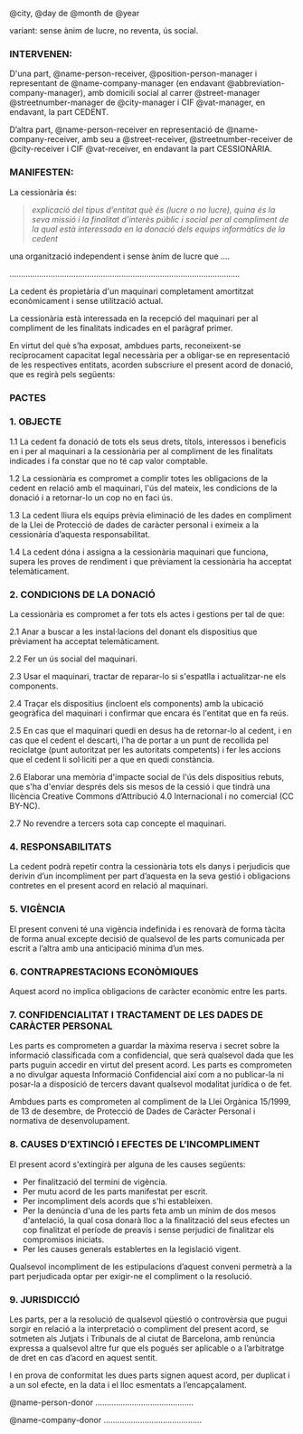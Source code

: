 @city, @day de @month de @year


variant: sense ànim de lucre, no reventa, ús social.

### INTERVENEN:

D'una part, @name-person-receiver, @position-person-manager i representant de @name-company-manager (en endavant @abbreviation-company-manager), amb domicili social al carrer @street-manager @streetnumber-manager de @city-manager i CIF @vat-manager, en endavant, la part CEDENT.

D’altra part, @name-person-receiver en representació de @name-company-receiver, amb seu a @street-receiver, @streetnumber-receiver de @city-receiver i CIF @vat-receiver, en endavant la part CESSIONÀRIA.

### MANIFESTEN:

La cessionària és:  
> *explicació del tipus d’entitat què és (lucre o no lucre), quina és la seva missió i la finalitat d’interès públic i social per al compliment de la qual està interessada en la donació dels equips informàtics de la cedent*

una organització independent i sense ànim de lucre que .... 

.....................................................................................................

La cedent és propietària d'un maquinari completament amortitzat econòmicament i sense utilització actual.

La cessionària està interessada en la recepció del maquinari per al compliment de les finalitats indicades en el paràgraf primer.

En virtut del què s’ha exposat, ambdues parts, reconeixent-se recíprocament capacitat legal necessària per a obligar-se en representació de les respectives entitats, acorden subscriure el present acord de donació, que es regirà pels següents:

### PACTES

### 1\. OBJECTE

1.1 La cedent fa donació de tots els seus drets, títols, interessos i beneficis en i per al maquinari a la cessionària per al compliment de les finalitats indicades i fa constar que no té cap valor comptable.

1.2 La cessionària es compromet a complir totes les obligacions de la cedent en relació amb el maquinari, l'ús del mateix, les condicions de la donació i a retornar-lo un cop no en faci ús. 

1.3 La cedent lliura els equips prèvia eliminació de les dades en compliment de la Llei de Protecció de dades de caràcter personal i eximeix a la cessionària d’aquesta responsabilitat.

1.4 La cedent dóna i assigna a la cessionària maquinari que funciona, supera les proves de rendiment i que prèviament la cessionària ha acceptat telemàticament.


### 2\. CONDICIONS DE LA DONACIÓ

La cessionària es compromet a fer tots els actes i gestions per tal de que:

2.1 Anar a buscar a les instal·lacions del donant els dispositius que prèviament ha acceptat telemàticament. 

2.2 Fer un ús social del maquinari. 

2.3 Usar el maquinari, tractar de reparar-lo si s'espatlla i actualitzar-ne els components. 

2.4 Traçar els dispositius (incloent els components) amb la ubicació geogràfica del maquinari i confirmar que encara és l'entitat que en fa reús.

2.5 En cas que el maquinari quedi en desus ha de retornar-lo al cedent, i en cas que el cedent el descarti, l'ha de portar a un punt de recollida pel reciclatge (punt autoritzat per les autoritats competents) i fer les accions que el cedent li sol·liciti per a que en quedi constància.  

2.6 Elaborar una memòria d'impacte social de l'ús dels dispositius rebuts, que s'ha d'enviar després dels sis mesos de la cessió i que tindrà una llicència Creative Commons d’Attribució 4.0 Internacional i no comercial (CC BY-NC).  

2.7 No revendre a tercers sota cap concepte el maquinari.     


### 4. RESPONSABILITATS

La cedent podrà repetir contra la cessionària tots els danys i perjudicis que derivin d’un incompliment per part d’aquesta en la seva gestió i obligacions contretes en el present acord en relació al maquinari.

### 5. VIGÈNCIA

El present conveni té una vigència indefinida i es renovarà de forma tàcita de forma anual excepte decisió de qualsevol de les parts comunicada per escrit a l’altra amb una anticipació mínima d’un mes. 

### 6. CONTRAPRESTACIONS ECONÒMIQUES

Aquest acord no implica obligacions de caràcter econòmic entre les parts.

### 7. CONFIDENCIALITAT I TRACTAMENT DE LES DADES DE CARÀCTER PERSONAL

Les parts es comprometen a guardar la màxima reserva i secret sobre la informació classificada com a confidencial, que serà qualsevol dada que les parts puguin accedir en virtut del present acord. Les parts es comprometen a no divulgar aquesta Informació Confidencial així com a no publicar-la ni posar-la a disposició de tercers davant qualsevol modalitat jurídica o de fet.

Ambdues parts es comprometen al compliment de la Llei Orgànica 15/1999, de 13 de desembre, de Protecció de Dades de Caràcter Personal i normativa de desenvolupament.

### 8. CAUSES D’EXTINCIÓ I EFECTES DE L’INCOMPLIMENT

El present acord s'extingirà per alguna de les causes següents: 
  - Per finalització del termini de vigència. 
  - Per mutu acord de les parts manifestat per escrit.
  - Per incompliment dels acords que s'hi estableixen.
  - Per la denúncia d'una de les parts feta amb un mínim de dos mesos d'antelació, la qual cosa donarà lloc a la finalització del seus efectes un cop finalitzat el període de preavís i sense perjudici de finalitzar els compromisos iniciats.
  - Per les causes generals establertes en la legislació vigent.

Qualsevol incompliment de les estipulacions d’aquest conveni permetrà a la part perjudicada optar per exigir-ne el compliment o la resolució.

### 9. JURISDICCIÓ

Les parts, per a la resolució de qualsevol qüestió o controvèrsia que pugui sorgir en relació a la interpretació o compliment del present acord, se sotmeten als Jutjats i Tribunals de al ciutat de Barcelona, amb renúncia expressa a qualsevol altre fur que els pogués ser aplicable o a l’arbitratge de dret en cas d’acord en aquest sentit.

I en prova de conformitat les dues parts signen aquest acord, per duplicat i a un sol efecte, en la data i el lloc esmentats a l’encapçalament.

@name-person-donor ...........................................

@name-company-donor ...........................................
